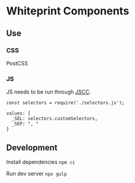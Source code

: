 # Whiteprint Components

## Use

### CSS

PostCSS

### JS

JS needs to be run through [JSCC](https://github.com/aMarCruz/jscc).
```
const selectors = require('./selectors.js');
```
```
values: {
  _SEL: selectors.customSelectors,
  _SEP: ", "
}
```

## Development

Install dependencies `npm ci`

Run dev server `npx gulp`
